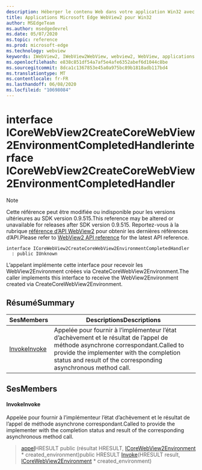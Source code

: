 ```yaml
---
description: Héberger le contenu Web dans votre application Win32 avec le contrôle Microsoft Edge WebView2
title: Applications Microsoft Edge WebView2 pour Win32
author: MSEdgeTeam
ms.author: msedgedevrel
ms.date: 05/07/2020
ms.topic: reference
ms.prod: microsoft-edge
ms.technology: webview
keywords: IWebView2, IWebView2WebView, webview2, WebView, applications Win32, Win32, Edge, ICoreWebView2, ICoreWebView2Controller, contrôle de navigateur, html Edge
ms.openlocfilehash: e838c851df54a7af5e4afe6352abef6d1044c8be
ms.sourcegitcommit: 8dca1c1367853e45a0a975bc89b1818adb117bd4
ms.translationtype: MT
ms.contentlocale: fr-FR
ms.lasthandoff: 06/08/2020
ms.locfileid: "10698084"
---
```

# <span data-ttu-id="c7f91-104">interface ICoreWebView2CreateCoreWebView2EnvironmentCompletedHandler</span><span class="sxs-lookup"><span data-stu-id="c7f91-104">interface ICoreWebView2CreateCoreWebView2EnvironmentCompletedHandler</span></span> 

> [!NOTE]
> <span data-ttu-id="c7f91-105">Cette référence peut être modifiée ou indisponible pour les versions ultérieures au SDK version 0.9.515.</span><span class="sxs-lookup"><span data-stu-id="c7f91-105">This reference may be altered or unavailable for releases after SDK version 0.9.515.</span></span> <span data-ttu-id="c7f91-106">Reportez-vous à la rubrique [référence d’API WebView2](../../../webview2-api-reference.md) pour obtenir les dernières références d’API.</span><span class="sxs-lookup"><span data-stu-id="c7f91-106">Please refer to [WebView2 API reference](../../../webview2-api-reference.md) for the latest API reference.</span></span>

```
interface ICoreWebView2CreateCoreWebView2EnvironmentCompletedHandler
  : public IUnknown
```

<span data-ttu-id="c7f91-107">L’appelant implémente cette interface pour recevoir les WebView2Environment créées via CreateCoreWebView2Environment.</span><span class="sxs-lookup"><span data-stu-id="c7f91-107">The caller implements this interface to receive the WebView2Environment created via CreateCoreWebView2Environment.</span></span>

## <span data-ttu-id="c7f91-108">Résumé</span><span class="sxs-lookup"><span data-stu-id="c7f91-108">Summary</span></span>

 <span data-ttu-id="c7f91-109">Ses</span><span class="sxs-lookup"><span data-stu-id="c7f91-109">Members</span></span>                        | <span data-ttu-id="c7f91-110">Descriptions</span><span class="sxs-lookup"><span data-stu-id="c7f91-110">Descriptions</span></span>
--------------------------------|---------------------------------------------
[<span data-ttu-id="c7f91-111">Invoke</span><span class="sxs-lookup"><span data-stu-id="c7f91-111">Invoke</span></span>](#invoke) | <span data-ttu-id="c7f91-112">Appelée pour fournir à l’implémenteur l’état d’achèvement et le résultat de l’appel de méthode asynchrone correspondant.</span><span class="sxs-lookup"><span data-stu-id="c7f91-112">Called to provide the implementer with the completion status and result of the corresponding asynchronous method call.</span></span>

## <span data-ttu-id="c7f91-113">Ses</span><span class="sxs-lookup"><span data-stu-id="c7f91-113">Members</span></span>

#### <span data-ttu-id="c7f91-114">Invoke</span><span class="sxs-lookup"><span data-stu-id="c7f91-114">Invoke</span></span> 

<span data-ttu-id="c7f91-115">Appelée pour fournir à l’implémenteur l’état d’achèvement et le résultat de l’appel de méthode asynchrone correspondant.</span><span class="sxs-lookup"><span data-stu-id="c7f91-115">Called to provide the implementer with the completion status and result of the corresponding asynchronous method call.</span></span>

> <span data-ttu-id="c7f91-116">[appel](#invoke)HRESULT public (résultat HRESULT, [ICoreWebView2Environment](icorewebview2environment.md) \* created_environment)</span><span class="sxs-lookup"><span data-stu-id="c7f91-116">public HRESULT [Invoke](#invoke)(HRESULT result, [ICoreWebView2Environment](icorewebview2environment.md) \* created_environment)</span></span>

